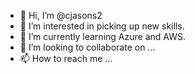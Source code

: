 - 👋 Hi, I’m @cjasons2
- 👀 I’m interested in picking up new skills.
- 🌱 I’m currently learning Azure and AWS.
- 💞️ I’m looking to collaborate on ...
- 📫 How to reach me ...

<!---
cjasons2/cjasons2 is a ✨ special ✨ repository because its `README.md` (this file) appears on your GitHub profile.
You can click the Preview link to take a look at your changes.
--->
